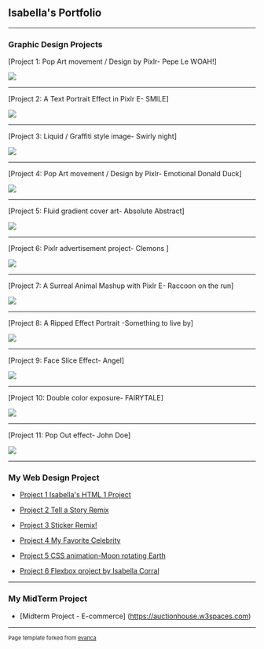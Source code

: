 ## Isabella's Portfolio

---

### Graphic Design Projects

[Project 1: Pop Art movement / Design by Pixlr- Pepe Le WOAH!]

<img src="https://v1.padlet.pics/1/image.webp?t=c_limit%2Cdpr_1%2Ch_487%2Cw_508&url=https%3A%2F%2Fpadlet-uploads.storage.googleapis.com%2F1909651983%2F884f5887f8c908f61a17762ca3983e85%2FPepe.jpg"/>

---
[Project 2: A Text Portrait Effect in Pixlr E- SMILE]

<img src="https://user-images.githubusercontent.com/117403987/208230194-11514d7b-898a-48e8-9ecd-381c3323fcb4.png"/>

---
[Project 3: Liquid / Graffiti style image- Swirly night] 

<img src="https://v1.padlet.pics/1/image.webp?t=c_limit%2Cdpr_1%2Ch_434%2Cw_508&url=https%3A%2F%2Fpadlet-uploads.storage.googleapis.com%2F1909651983%2F13fad627c333b912ff5e155c9b8f13ed%2FPICASSCO.png"/>

---
[Project 4: Pop Art movement / Design by Pixlr- Emotional Donald Duck]
          
<img src="https://v1.padlet.pics/1/image.webp?t=c_limit%2Cdpr_1%2Ch_508%2Cw_508&url=https%3A%2F%2Fpadlet-uploads.storage.googleapis.com%2F1909651983%2F1b16bba0d94d28be00c1ead0292ce682%2FWaltDisney_DonaldDuck_square_1200x1200.jpg"/>

---
[Project 5: Fluid gradient cover art- Absolute Abstract]

<img src="https://v1.padlet.pics/1/image.webp?t=c_limit%2Cdpr_1%2Ch_286%2Cw_508&url=https%3A%2F%2Fpadlet-uploads.storage.googleapis.com%2F1909651983%2F990b50ff16ec890d0a4ac2517b549e47%2Ffluid_gradient_cover_art.jpg"/>

---
[Project 6:  Pixlr advertisement project- Clemons ]

<img src="https://v1.padlet.pics/1/image.webp?t=c_limit%2Cdpr_1%2Ch_331%2Cw_508&url=https%3A%2F%2Fpadlet-uploads.storage.googleapis.com%2F1909651983%2F2b82f35c262f25f8a47fe3258fc209c4%2FClemons_cologne_Ad.jpg"/>

---
[Project 7: A Surreal Animal Mashup with Pixlr E- Raccoon on the run]

<img src="https://v1.padlet.pics/1/image.webp?t=c_limit%2Cdpr_1%2Ch_429%2Cw_508&url=https%3A%2F%2Fpadlet-uploads.storage.googleapis.com%2F1909651983%2F875832148d9c497616d4e8a906044e75%2FA_Surreal_Animal_Mashup_with_Pixlr_E.jpg"/>

---
[Project 8: A Ripped Effect Portrait -Something to live by]

<img src="https://v1.padlet.pics/1/image.webp?t=c_limit%2Cdpr_1%2Ch_434%2Cw_508&url=https%3A%2F%2Fpadlet-uploads.storage.googleapis.com%2F1909651983%2F38fe33f5402c33e442446fb467eb89ba%2Flittle_boy_7356705_960_720__PHOTOSHOPPED_.jpg"/>

---
[Project 9: Face Slice Effect- Angel]

<img src="https://v1.padlet.pics/1/image.webp?t=c_limit%2Cdpr_1%2Ch_762%2Cw_508&url=https%3A%2F%2Fpadlet-uploads.storage.googleapis.com%2F1909651983%2Fa0207a29d2115554c2399e73941bf46b%2FFace_Slice_Effect.jpg"/>

---
[Project 10: Double color exposure- FAIRYTALE]

<img src="https://v1.padlet.pics/1/image.webp?t=c_limit%2Cdpr_1%2Ch_749%2Cw_508&url=https%3A%2F%2Fpadlet-uploads.storage.googleapis.com%2F1909651983%2F0e834f74caecae6a0ce7d7f3f67e38fd%2FDouble_color_exposure.jpg"/>

---
[Project 11: Pop Out effect- John Doe]

<img src="https://v1.padlet.pics/1/image.webp?t=c_limit%2Cdpr_1%2Ch_674%2Cw_508&url=https%3A%2F%2Fpadlet-uploads.storage.googleapis.com%2F1909651983%2Ff5a67c024928eee547a3f0aeaa906c9e%2FPop_Out_effect.jpg"/>

---
### My Web Design Project

- [Project 1 Isabella's HTML 1 Project](https://trinket.io/html/f91d4af5cf)

- [Project 2 Tell a Story Remix](https://trinket.io/html/6fbcc2c66c)

- [Project 3 Sticker Remix!](https://trinket.io/html/7b7c215543)

- [Project 4 My Favorite Celebrity](https://trinket.io/html/24e444179c)

- [Project 5 CSS animation-Moon rotating Earth](https://trinket.io/html/279668bf1b)

- [Project 6 Flexbox project by Isabella Corral](https://trinket.io/html/bd557ba8ea)

---

### My MidTerm Project

- [Midterm Project - E-commerce] (https://auctionhouse.w3spaces.com)


       


---
<p style="font-size:11px">Page template forked from <a href="https://github.com/evanca/quick-portfolio">evanca</a></p>
<!-- Remove above link if you don't want to attibute -->
